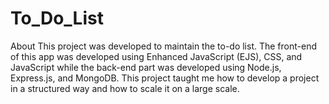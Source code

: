 # To_Do_List
About
This project was developed to maintain the to-do list. The front-end of this app was developed using Enhanced JavaScript (EJS), CSS, and JavaScript while the back-end part was developed using Node.js, Express.js, and MongoDB. This project taught me how to develop a project in a structured way and how to scale it on a large scale.
